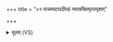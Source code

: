 +++
title = "०१ वाचमष्टापदीमहं नवस्रक्तिमृतस्पृशम्"

+++
<details><summary>मूलम् (VS)</summary>

वाच॑म॒ष्टाप॑दीम॒हं नव॑स्रक्तिमृत॒स्पृश॑म्। इन्द्रा॒त्परि॑ त॒न्वं᳡ ममे ॥
</details>